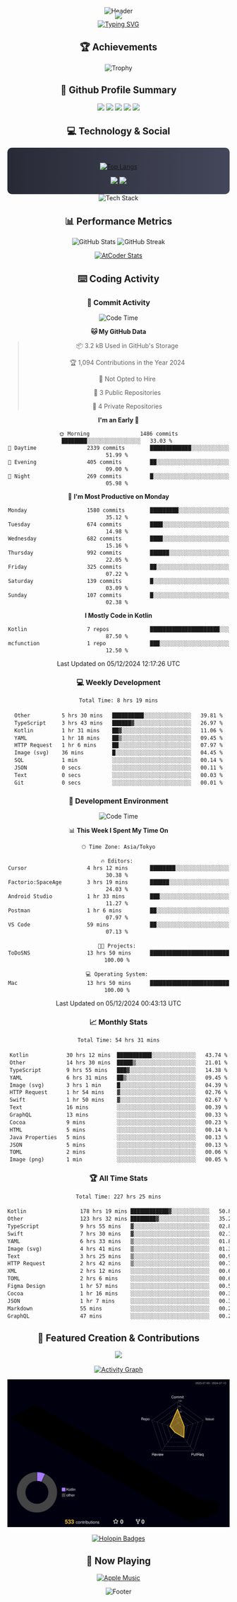 <div align="center">
  
![Header](https://capsule-render.vercel.app/api?type=waving&color=gradient&customColorList=12&height=300&section=header&text=Welcome%20to%20Batapii's%20Universe&fontSize=50&animation=fadeIn&fontAlignY=40&desc=Android%20Developer%20|%20Kotlin%20LOVE%20)

<div style="margin-top: -20px;">
  <img src="https://readme-typing-svg.herokuapp.com/?lines=Crafting+Android+Experiences;Building+Tomorrow's+Apps+Today;Always+Learning,+Always+Growing&font=Fira%20Code&center=true&width=440&height=45&color=f75c7e&vCenter=true&size=22&pause=1000">
</div>

<a href="https://git.io/typing-svg">
  <img src="https://readme-typing-svg.demolab.com?font=Fira+Code&weight=600&size=28&duration=4000&pause=1000&center=true&vCenter=true&width=800&lines=Hey+there!+I'm+Batapii+%F0%9F%91%8B;Android+Developer+from+Japan+%F0%9F%87%AF%F0%9F%87%B5" alt="Typing SVG" />
</a>

## 🏆 Achievements

![Trophy](https://github-profile-trophy.vercel.app/?username=batapii&theme=onestar&no-frame=true&no-bg=true&column=8&rank=SSS,SS,S,AAA,AA,A,B,C&margin-w=10&margin-h=10)

## 🎯 Github Profile Summary

<div align="center">
  <img src="http://github-profile-summary-cards.vercel.app/api/cards/profile-details?username=batapii&theme=radical" />
  <img src="http://github-profile-summary-cards.vercel.app/api/cards/repos-per-language?username=batapii&theme=radical" />
  <img src="http://github-profile-summary-cards.vercel.app/api/cards/most-commit-language?username=batapii&theme=radical" />
  <img src="http://github-profile-summary-cards.vercel.app/api/cards/stats?username=batapii&theme=radical" />
  <img src="http://github-profile-summary-cards.vercel.app/api/cards/productive-time?username=batapii&theme=radical" />
</div>

## 💻 Technology & Social

<div align="center" style="background: linear-gradient(to right, #282A36, #44475A); padding: 20px; border-radius: 10px;">

[![Top Langs](https://github-readme-stats.vercel.app/api/top-langs/?username=batapii
)](https://github.com/anuraghazra/github-readme-stats)

<div style="margin-top: 15px">
<a href="https://github.com/batapii"><img src="https://img.shields.io/github/followers/batapii?style=for-the-badge&logo=github&label=Follow&color=ff6e96&labelColor=282A36"/></a>
<a href="https://twitter.com/batapii3939"><img src="https://img.shields.io/twitter/follow/batapii?style=for-the-badge&logo=twitter&color=1DA1F2&labelColor=282A36&label= Twitter"/></a>
</div>

</div>

<div align="center">
<img src="https://github-readme-tech-stack.vercel.app/api/cards?title=Tech+Stack&align=center&titleAlign=center&fontSize=20&lineHeight=10&lineCount=4&theme=github_dark&width=800&bg=%230D1117&badge=%23161B22&border=%2321262D&titleColor=%2358A6FF&line1=kotlin%2Ckotlin%2C0095D5%3Bandroid%2Candroid%2C00ff00%3Bjetpackcompose%2Cjetpack%2C4285F4%3B&line2=swift%2Cswift%2CFA7343%3Bfirebase%2Cfirebase%2CFFCA28%3Bgithub%2Cgithub%2C181717%3B&line3=typescript%2Ctypescript%2C3178C6%3Bgraphql%2Cgraphql%2CE10098%3Bsupabase%2Csupabase%2C3FCF8E%3B&line4=gradle%2Cgradle%2C02303A%3Bgitkraken%2Cgitkraken%2C179287%3Bpostman%2Cpostman%2CFF6C37%3B" alt="Tech Stack" />
</div>



## 📊 Performance Metrics

<div align="center">

![GitHub Stats](https://github-readme-stats.vercel.app/api?username=batapii&show_icons=true&theme=radical&hide_border=true&bg_color=0D1117)
![GitHub Streak](https://github-readme-streak-stats.herokuapp.com/?user=batapii&theme=radical&hide_border=true&background=0D1117)

[![AtCoder Stats](https://atcoder-readme-stats.vercel.app/stats/batapii3939?theme=dark&show_history=5&width=495)](https://github.com/iwbc-mzk/atcoder-readme-stats)

</div>

## ⌨️ Coding Activity

### 🌟 Commit Activity
<!--START_SECTION:commit-stats-->
![Code Time](http://img.shields.io/badge/Code%20Time-355%20hrs%2051%20mins-blue)

**🐱 My GitHub Data** 

> 📦 3.2 kB Used in GitHub's Storage 
 > 
> 🏆 1,094 Contributions in the Year 2024
 > 
> 🚫 Not Opted to Hire
 > 
> 📜 3 Public Repositories 
 > 
> 🔑 4 Private Repositories 
 > 
**I'm an Early 🐤** 

```text
🌞 Morning                1486 commits        ████████░░░░░░░░░░░░░░░░░   33.03 % 
🌆 Daytime                2339 commits        █████████████░░░░░░░░░░░░   51.99 % 
🌃 Evening                405 commits         ██░░░░░░░░░░░░░░░░░░░░░░░   09.00 % 
🌙 Night                  269 commits         █░░░░░░░░░░░░░░░░░░░░░░░░   05.98 % 
```
📅 **I'm Most Productive on Monday** 

```text
Monday                   1580 commits        █████████░░░░░░░░░░░░░░░░   35.12 % 
Tuesday                  674 commits         ████░░░░░░░░░░░░░░░░░░░░░   14.98 % 
Wednesday                682 commits         ████░░░░░░░░░░░░░░░░░░░░░   15.16 % 
Thursday                 992 commits         ██████░░░░░░░░░░░░░░░░░░░   22.05 % 
Friday                   325 commits         ██░░░░░░░░░░░░░░░░░░░░░░░   07.22 % 
Saturday                 139 commits         █░░░░░░░░░░░░░░░░░░░░░░░░   03.09 % 
Sunday                   107 commits         █░░░░░░░░░░░░░░░░░░░░░░░░   02.38 % 
```


**I Mostly Code in Kotlin** 

```text
Kotlin                   7 repos             ██████████████████████░░░   87.50 % 
mcfunction               1 repo              ███░░░░░░░░░░░░░░░░░░░░░░   12.50 % 
```




 Last Updated on 05/12/2024 12:17:26 UTC
<!--END_SECTION:commit-stats-->

### 💻 Weekly Development
<!--START_SECTION:wakatime-->

```txt
Total Time: 8 hrs 19 mins

Other          5 hrs 30 mins   ██████████░░░░░░░░░░░░░░░   39.81 %
TypeScript     3 hrs 43 mins   ██████▓░░░░░░░░░░░░░░░░░░   26.97 %
Kotlin         1 hr 31 mins    ██▓░░░░░░░░░░░░░░░░░░░░░░   11.06 %
YAML           1 hr 18 mins    ██▒░░░░░░░░░░░░░░░░░░░░░░   09.45 %
HTTP Request   1 hr 6 mins     ██░░░░░░░░░░░░░░░░░░░░░░░   07.97 %
Image (svg)    36 mins         █░░░░░░░░░░░░░░░░░░░░░░░░   04.45 %
SQL            1 min           ░░░░░░░░░░░░░░░░░░░░░░░░░   00.14 %
JSON           0 secs          ░░░░░░░░░░░░░░░░░░░░░░░░░   00.11 %
Text           0 secs          ░░░░░░░░░░░░░░░░░░░░░░░░░   00.03 %
Git            0 secs          ░░░░░░░░░░░░░░░░░░░░░░░░░   00.01 %
```

<!--END_SECTION:wakatime-->

### 🔨 Development Environment
<!--START_SECTION:dev-stats-->
![Code Time](http://img.shields.io/badge/Code%20Time-350%20hrs%2058%20mins-blue)

📊 **This Week I Spent My Time On** 

```text
🕑︎ Time Zone: Asia/Tokyo

🔥 Editors: 
Cursor                   4 hrs 12 mins       ████████░░░░░░░░░░░░░░░░░   30.38 % 
Factorio:SpaceAge        3 hrs 19 mins       ██████░░░░░░░░░░░░░░░░░░░   24.03 % 
Android Studio           1 hr 33 mins        ███░░░░░░░░░░░░░░░░░░░░░░   11.27 % 
Postman                  1 hr 6 mins         ██░░░░░░░░░░░░░░░░░░░░░░░   07.97 % 
VS Code                  59 mins             ██░░░░░░░░░░░░░░░░░░░░░░░   07.13 % 

🐱‍💻 Projects: 
ToDoSNS                  13 hrs 50 mins      █████████████████████████   100.00 % 

💻 Operating System: 
Mac                      13 hrs 50 mins      █████████████████████████   100.00 % 
```


 Last Updated on 05/12/2024 00:43:13 UTC
<!--END_SECTION:dev-stats-->

### 📈 Monthly Stats
<!--START_SECTION:wakamonth-->

```txt
Total Time: 54 hrs 31 mins

Kotlin            30 hrs 12 mins  ███████████░░░░░░░░░░░░░░   43.74 %
Other             14 hrs 30 mins  █████▒░░░░░░░░░░░░░░░░░░░   21.01 %
TypeScript        9 hrs 55 mins   ███▓░░░░░░░░░░░░░░░░░░░░░   14.38 %
YAML              6 hrs 31 mins   ██▒░░░░░░░░░░░░░░░░░░░░░░   09.45 %
Image (svg)       3 hrs 1 min     █░░░░░░░░░░░░░░░░░░░░░░░░   04.39 %
HTTP Request      1 hr 54 mins    ▓░░░░░░░░░░░░░░░░░░░░░░░░   02.76 %
Swift             1 hr 50 mins    ▓░░░░░░░░░░░░░░░░░░░░░░░░   02.67 %
Text              16 mins         ░░░░░░░░░░░░░░░░░░░░░░░░░   00.39 %
GraphQL           13 mins         ░░░░░░░░░░░░░░░░░░░░░░░░░   00.33 %
Cocoa             9 mins          ░░░░░░░░░░░░░░░░░░░░░░░░░   00.23 %
HTML              5 mins          ░░░░░░░░░░░░░░░░░░░░░░░░░   00.14 %
Java Properties   5 mins          ░░░░░░░░░░░░░░░░░░░░░░░░░   00.13 %
JSON              5 mins          ░░░░░░░░░░░░░░░░░░░░░░░░░   00.13 %
TOML              2 mins          ░░░░░░░░░░░░░░░░░░░░░░░░░   00.06 %
Image (png)       1 min           ░░░░░░░░░░░░░░░░░░░░░░░░░   00.05 %
```

<!--END_SECTION:wakamonth-->

### 🏆 All Time Stats
<!--START_SECTION:wakaalltime-->

```txt
Total Time: 227 hrs 25 mins

Kotlin                 178 hrs 19 mins ████████████▓░░░░░░░░░░░░   50.81 %
Other                  123 hrs 32 mins ████████▓░░░░░░░░░░░░░░░░   35.20 %
TypeScript             9 hrs 55 mins   ▓░░░░░░░░░░░░░░░░░░░░░░░░   02.83 %
Swift                  7 hrs 30 mins   ▓░░░░░░░░░░░░░░░░░░░░░░░░   02.14 %
YAML                   6 hrs 33 mins   ▒░░░░░░░░░░░░░░░░░░░░░░░░   01.87 %
Image (svg)            4 hrs 41 mins   ▒░░░░░░░░░░░░░░░░░░░░░░░░   01.33 %
Text                   3 hrs 25 mins   ▒░░░░░░░░░░░░░░░░░░░░░░░░   00.98 %
HTTP Request           2 hrs 42 mins   ▒░░░░░░░░░░░░░░░░░░░░░░░░   00.77 %
XML                    2 hrs 12 mins   ░░░░░░░░░░░░░░░░░░░░░░░░░   00.63 %
TOML                   2 hrs 6 mins    ░░░░░░░░░░░░░░░░░░░░░░░░░   00.60 %
Figma Design           1 hr 57 mins    ░░░░░░░░░░░░░░░░░░░░░░░░░   00.56 %
Cocoa                  1 hr 16 mins    ░░░░░░░░░░░░░░░░░░░░░░░░░   00.36 %
JSON                   1 hr 7 mins     ░░░░░░░░░░░░░░░░░░░░░░░░░   00.32 %
Markdown               55 mins         ░░░░░░░░░░░░░░░░░░░░░░░░░   00.26 %
GraphQL                47 mins         ░░░░░░░░░░░░░░░░░░░░░░░░░   00.22 %
```

<!--END_SECTION:wakaalltime-->


## 🌟 Featured Creation & Contributions

<div align="center">
  <a href="https://github.com/batapii/ToDoSNS">
    <img src="https://github-readme-stats.vercel.app/api/pin/?username=batapii&repo=ToDoSNS&theme=radical&hide_border=true&bg_color=0D1117" />
  </a>

[![Activity Graph](https://github-readme-activity-graph.vercel.app/graph?username=batapii&custom_title=Contribution%20Graph&hide_border=true&theme=radical&bg_color=0D1117)](https://github.com/ashutosh00710/github-readme-activity-graph)

![3D Contrib](./profile-3d-contrib/profile-night-rainbow.svg)

[![Holopin Badges](https://holopin.me/batapii)](https://holopin.io/@batapii)

</div>

## 🎵 Now Playing

<div align="center">
  
[![Apple Music](https://music-profile.rayriffy.com/theme/dark.svg?uid=001005.6598667d2ffd4a10a4f429edd0ba24c4.1156)](https://github.com/rayriffy/apple-music-github-profile)

</div>

![Footer](https://capsule-render.vercel.app/api?type=waving&color=gradient&customColorList=12&height=100&section=footer)

</div>

